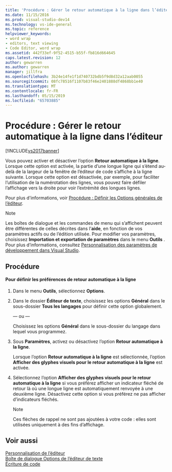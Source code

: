 ```yaml
---
title: 'Procédure : Gérer le retour automatique à la ligne dans l’éditeur | Microsoft Docs'
ms.date: 11/15/2016
ms.prod: visual-studio-dev14
ms.technology: vs-ide-general
ms.topic: reference
helpviewer_keywords:
- word wrap
- editors, text viewing
- Code Editor, word wrap
ms.assetid: 442f33ef-9f52-4515-b55f-fb816d664645
caps.latest.revision: 12
author: gewarren
ms.author: gewarren
manager: jillfra
ms.openlocfilehash: 3b24e14fe1f1d740732bdb5f9d8d32a12aab0055
ms.sourcegitcommit: 08fc78516f1107b83f46e2401888df4868bb1e40
ms.translationtype: MT
ms.contentlocale: fr-FR
ms.lasthandoff: 05/15/2019
ms.locfileid: "65703885"
---
```

# <a name="how-to-manage-word-wrap-in-the-editor"></a>Procédure : Gérer le retour automatique à la ligne dans l’éditeur
[!INCLUDE[vs2017banner](../../includes/vs2017banner.md)]

Vous pouvez activer et désactiver l’option **Retour automatique à la ligne**. Lorsque cette option est activée, la partie d’une longue ligne qui s’étend au-delà de la largeur de la fenêtre de l’éditeur de code s’affiche à la ligne suivante. Lorsque cette option est désactivée, par exemple, pour faciliter l’utilisation de la numérotation des lignes, vous pouvez faire défiler l’affichage vers la droite pour voir l’extrémité des longues lignes.  
  
 Pour plus d'informations, voir [Procédure : Définir les Options générales de l’éditeur](https://msdn.microsoft.com/704e4a7b-2162-4bed-8a47-f4f6ffec98c2).  
  
> [!NOTE]
> Les boîtes de dialogue et les commandes de menu qui s’affichent peuvent être différentes de celles décrites dans l’**aide**, en fonction de vos paramètres actifs ou de l’édition utilisée. Pour modifier vos paramètres, choisissez **Importation et exportation de paramètres** dans le menu **Outils** . Pour plus d’informations, consultez [Personnalisation des paramètres de développement dans Visual Studio](https://msdn.microsoft.com/22c4debb-4e31-47a8-8f19-16f328d7dcd3).  
  
## <a name="procedure"></a>Procédure  
  
#### <a name="to-set-word-wrap-preferences"></a>Pour définir les préférences de retour automatique à la ligne  
  
1. Dans le menu **Outils**, sélectionnez **Options**.  
  
2. Dans le dossier **Éditeur de texte**, choisissez les options **Général** dans le sous-dossier **Tous les langages** pour définir cette option globalement.  
  
     — ou —  
  
     Choisissez les options **Général** dans le sous-dossier du langage dans lequel vous programmez.  
  
3. Sous **Paramètres**, activez ou désactivez l’option **Retour automatique à la ligne**.  
  
     Lorsque l’option **Retour automatique à la ligne** est sélectionnée, l’option **Afficher des glyphes visuels pour le retour automatique à la ligne** est activée.  
  
4. Sélectionnez l’option **Afficher des glyphes visuels pour le retour automatique à la ligne** si vous préférez afficher un indicateur fléché de retour là où une longue ligne est automatiquement renvoyée à une deuxième ligne. Désactivez cette option si vous préférez ne pas afficher d’indicateurs fléchés.  
  
    > [!NOTE]
    > Ces flèches de rappel ne sont pas ajoutées à votre code : elles sont utilisées uniquement à des fins d’affichage.  
  
## <a name="see-also"></a>Voir aussi  
 [Personnalisation de l’éditeur](../../ide/customizing-the-editor.md)   
 [Boîte de dialogue Options de l’éditeur de texte](../../ide/reference/text-editor-options-dialog-box.md)   
 [Écriture de code](../../ide/writing-code-in-the-code-and-text-editor.md)
